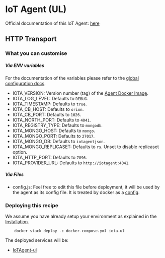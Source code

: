 # IoT Agent (UL)

Official documentation of this IoT Agent:
[here](http://fiware-iotagent-ul.readthedocs.io/en/latest/index.html)

## HTTP Transport

### What you can customise

##### Via ENV variables

For the documentation of the variables please refer to the
[global configuration docs](https://github.com/telefonicaid/iotagent-node-lib/blob/master/doc/installationguide.md).

- IOTA_VERSION: Version number (tag) of the
  [Agent Docker Image](https://hub.docker.com/r/telefonicaiot/iotagent-ul/~/dockerfile/).
- IOTA_LOG_LEVEL: Defaults to `DEBUG`.
- IOTA_TIMESTAMP: Defaults to `true`.
- IOTA_CB_HOST: Defaults to `orion`.
- IOTA_CB_PORT: Defaults to `1026`.
- IOTA_NORTH_PORT: Defaults to `4041`.
- IOTA_REGISTRY_TYPE: Defaults to `mongodb`.
- IOTA_MONGO_HOST: Defaults to `mongo`.
- IOTA_MONGO_PORT: Defaults to `27017`.
- IOTA_MONGO_DB: Defaults to `iotagentjson`.
- IOTA_MONGO_REPLICASET: Defaults to `rs`. Unset to disable replicaset option.
- IOTA_HTTP_PORT: Defaults to `7896`.
- IOTA_PROVIDER_URL: Defaults to `http://iotagent:4041`.

##### Via Files

- config.js: Feel free to edit this file before deployment, it will be used by
  the agent as its config file. It is treated by docker as a
  [config](https://docs.docker.com/compose/compose-file/#configs).


### Deploying this recipe

We assume you have already setup your environment as explained in the
[Installation](../../installation.md).

```
    docker stack deploy -c docker-compose.yml iota-ul
```

The deployed services will be:

- [IoTAgent-ul](https://github.com/telefonicaid/iotagent-ul)
